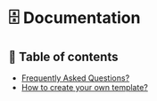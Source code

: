 # 🗄️ Documentation

## 📜 Table of contents

* [Frequently Asked Questions?](./FAQ.md)
* [How to create your own template?](./TEMPLATE.md)
